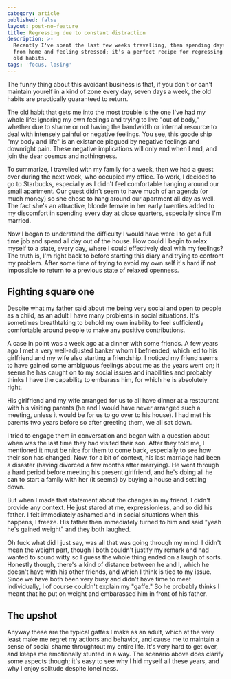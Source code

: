 ```yaml
---
category: article
published: false
layout: post-no-feature
title: Regressing due to constant distraction
description: >-
  Recently I've spent the last few weeks travelling, then spending days away
  from home and feeling stressed; it's a perfect recipe for regressing back to
  old habits.
tags: 'focus, losing'
---
```

The funny thing about this avoidant business is that, if you don't or can't maintain yourelf in a kind of zone every day, seven days a week, the old habits are practically guaranteed to return.

The old habit that gets me into the most trouble is the one I've had my whole life: ignoring my own feelings and trying to live "out of body," whether due to shame or not having the bandwidth or internal resource to deal with intensely painful or negative feelings. You see, this goode ship "my body and life" is an existance plagued by negative feelings and downright pain. These negative implications will only end when I end, and join the dear cosmos and nothingness.

To summarize, I travelled with my family for a week, then we had a guest over during the next week, who occupied my office. To work, I decided to go to Starbucks, especially as I didn't feel comfortable hanging around our small apartment. Our guest didn't seem to have much of an agenda (or much money) so she chose to hang around our apartment all day as well. The fact she's an attractive, blonde female in her early twenties added to my discomfort in spending every day at close quarters, especially since I'm married.

Now I began to understand the difficulty I would have were I to get a full time job and spend all day out of the house. How could I begin to relax myself to a state, every day, where I could effectively deal with my feelings? The truth is, I'm right back to before starting this diary and trying to confront my problem. After some time of trying to avoid my own self it's hard if not impossible to return to a previous state of relaxed openness.

## Fighting square one

Despite what my father said about me being very social and open to people as a child, as an adult I have many problems in social situations. It's sometimes breathtaking to behold my own inability to feel sufficiently comfortable around people to make any positive contributions.

A case in point was a week ago at a dinner with some friends. A few years ago I met a very well-adjusted banker whom I befriended, which led to his girlfriend and my wife also starting a friendship. I noticed my friend seems to have gained some ambiguous feelings about me as the years went on; it seems he has caught on to my social issues and inabilities and probably thinks I have the capability to embarass him, for which he is absolutely right. 

His girlfriend and my wife arranged for us to all have dinner at a restaurant with his visiting parents (he and I would have never arranged such a meeting, unless it would be for us to go over to his house). I had met his parents two years before so after greeting them, we all sat down.

I tried to engage them in conversation and began with a question about when was the last time they had visited their son. After they told me, I mentioned it must be nice for them to come back, especially to see how their son has changed. Now, for a bit of context, his last marriage had been a disaster (having divorced a few months after marrying). He went through a hard period before meeting his present girlfriend, and he's doing all he can to start a family with her (it seems) by buying a house and settling down.

But when I made that statement about the changes in my friend, I didn't provide any context. He just stared at me, expressionless, and so did his father. I felt immediately ashamed and in social situations when this happens, I freeze. His father then immediately turned to him and said "yeah he's gained weight" and they both laughed.

Oh fuck what did I just say, was all that was going through my mind. I didn't mean the weight part, though I both couldn't justify my remark and had wanted to sound witty so I guess the whole thing ended on a laugh of sorts. Honestly though, there's a kind of distance between he and I, which he doesn't have with his other friends, and which I think is tied to my issue. Since we have both been very busy and didn't have time to meet individually, I of course couldn't explain my "gaffe." So he probably thinks I meant that he put on weight and embarassed him in front of his father.

## The upshot

Anyway these are the typical gaffes I make as an adult, which at the very least make me regret my actions and behavior, and cause me to maintain a sense of social shame throughtout my entire life. It's very hard to get over, and keeps me emotionally stunted in a way. The scenario above does clarify some aspects though; it's easy to see why I hid myself all these years, and why I enjoy solitude despite loneliness.


